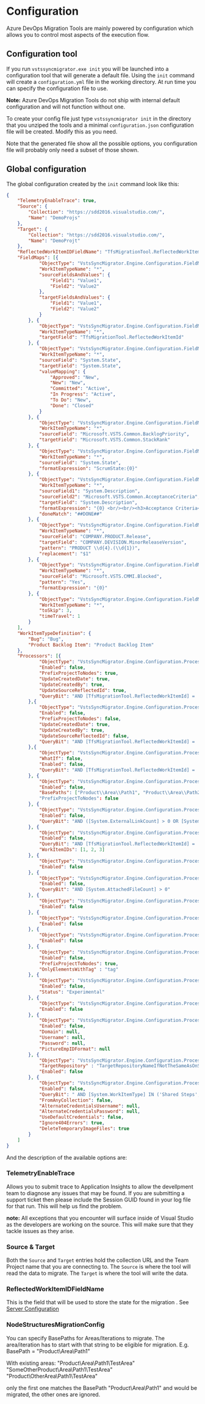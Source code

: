 # Configuration
Azure DevOps Migration Tools are mainly powered by configuration which allows you to control most aspects of the execution flow.

## Configuration tool
If you run `vstssyncmigrator.exe init` you will be launched into a configuration tool that will generate a default file. Using the `init` command will create a `configuration.yml` file in the
working directory. At run time you can specify the configuration file to use.

**Note:** Azure DevOps Migration Tools do not ship with internal default configuration and will not function without one.

To create your config file just type `vstssyncmigrator init` in the directory that you unziped the tools and a minimal `configuration.json` configuration
file will be created. Modify this as you need.

Note that the generated file show all the possible options, you configuration file will probably only need a subset of those shown.

## Global configuration
The global configuration created by the `init` command look like this:

```json
{
	"TelemetryEnableTrace": true,
	"Source": {
		"Collection": "https://sdd2016.visualstudio.com/",
		"Name": "DemoProjs"
	},
	"Target": {
		"Collection": "https://sdd2016.visualstudio.com/",
		"Name": "DemoProjt"
	},
	"ReflectedWorkItemIDFieldName": "TfsMigrationTool.ReflectedWorkItemId",
	"FieldMaps": [{
			"ObjectType": "VstsSyncMigrator.Engine.Configuration.FieldMap.MultiValueConditionalMapConfig",
			"WorkItemTypeName": "*",
			"sourceFieldsAndValues": {
				"Field1": "Value1",
				"Field2": "Value2"
			},
			"targetFieldsAndValues": {
				"Field1": "Value1",
				"Field2": "Value2"
			}
		}, {
			"ObjectType": "VstsSyncMigrator.Engine.Configuration.FieldMap.FieldBlankMapConfig",
			"WorkItemTypeName": "*",
			"targetField": "TfsMigrationTool.ReflectedWorkItemId"
		}, {
			"ObjectType": "VstsSyncMigrator.Engine.Configuration.FieldMap.FieldValueMapConfig",
			"WorkItemTypeName": "*",
			"sourceField": "System.State",
			"targetField": "System.State",
			"valueMapping": {
				"Approved": "New",
				"New": "New",
				"Committed": "Active",
				"In Progress": "Active",
				"To Do": "New",
				"Done": "Closed"
			}
		}, {
			"ObjectType": "VstsSyncMigrator.Engine.Configuration.FieldMap.FieldtoFieldMapConfig",
			"WorkItemTypeName": "*",
			"sourceField": "Microsoft.VSTS.Common.BacklogPriority",
			"targetField": "Microsoft.VSTS.Common.StackRank"
		}, {
			"ObjectType": "VstsSyncMigrator.Engine.Configuration.FieldMap.FieldtoTagMapConfig",
			"WorkItemTypeName": "*",
			"sourceField": "System.State",
			"formatExpression": "ScrumState:{0}"
		}, {
			"ObjectType": "VstsSyncMigrator.Engine.Configuration.FieldMap.FieldMergeMapConfig",
			"WorkItemTypeName": "*",
			"sourceField1": "System.Description",
			"sourceField2": "Microsoft.VSTS.Common.AcceptanceCriteria",
			"targetField": "System.Description",
			"formatExpression": "{0} <br/><br/><h3>Acceptance Criteria</h3>{1}",
			"doneMatch": "##DONE##"
		}, {
			"ObjectType": "VstsSyncMigrator.Engine.Configuration.FieldMap.RegexFieldMapConfig",
			"WorkItemTypeName": "*",
			"sourceField": "COMPANY.PRODUCT.Release",
			"targetField": "COMPANY.DEVISION.MinorReleaseVersion",
			"pattern": "PRODUCT \\d{4}.(\\d{1})",
			"replacement": "$1"
		}, {
			"ObjectType": "VstsSyncMigrator.Engine.Configuration.FieldMap.FieldValuetoTagMapConfig",
			"WorkItemTypeName": "*",
			"sourceField": "Microsoft.VSTS.CMMI.Blocked",
			"pattern": "Yes",
			"formatExpression": "{0}"
		}, {
			"ObjectType": "VstsSyncMigrator.Engine.Configuration.FieldMap.TreeToTagMapConfig",
			"WorkItemTypeName": "*",
			"toSkip": 3,
			"timeTravel": 1
		}
	],
	"WorkItemTypeDefinition": {
		"Bug": "Bug",
		"Product Backlog Item": "Product Backlog Item"
	},
	"Processors": [{
			"ObjectType": "VstsSyncMigrator.Engine.Configuration.Processing.WorkItemMigrationConfig",
			"Enabled": false,
			"PrefixProjectToNodes": true,
			"UpdateCreatedDate": true,
			"UpdateCreatedBy": true,
			"UpdateSourceReflectedId": true,
			"QueryBit": "AND [TfsMigrationTool.ReflectedWorkItemId] = '' AND  [Microsoft.VSTS.Common.ClosedDate] = '' AND [System.WorkItemType] IN ('Shared Steps', 'Shared Parameter', 'Test Case', 'Requirement', 'Task', 'User Story', 'Bug')"
		},{		
			"ObjectType": "VstsSyncMigrator.Engine.Configuration.Processing.WorkItemRevisionReplayMigrationConfig",
			"Enabled": false,
			"PrefixProjectToNodes": false,
			"UpdateCreatedDate": true,
			"UpdateCreatedBy": true,
			"UpdateSourceReflectedId": false,
			"QueryBit": "AND [TfsMigrationTool.ReflectedWorkItemId] = '' AND [System.Tags] Contains 'Xyz'"
	    },{
			"ObjectType": "VstsSyncMigrator.Engine.Configuration.Processing.WorkItemUpdateConfig",
			"WhatIf": false,
			"Enabled": false,
			"QueryBit": "AND [TfsMigrationTool.ReflectedWorkItemId] = '' AND  [Microsoft.VSTS.Common.ClosedDate] = '' AND [System.WorkItemType] IN ('Shared Steps', 'Shared Parameter', 'Test Case', 'Requirement', 'Task', 'User Story', 'Bug')"
		}, {
			"ObjectType": "VstsSyncMigrator.Engine.Configuration.Processing.NodeStructuresMigrationConfig",
			"Enabled": false,
			"BasePaths": ["Product\\Area\\Path1", "Product\\Area\\Path2"]
			"PrefixProjectToNodes": false
		}, {
			"ObjectType": "VstsSyncMigrator.Engine.Configuration.Processing.LinkMigrationConfig",
			"Enabled": false,
			"QueryBit": "AND ([System.ExternalLinkCount] > 0 OR [System.RelatedLinkCount] > 0)"
		}, {
			"ObjectType": "VstsSyncMigrator.Engine.Configuration.Processing.WorkItemPostProcessingConfig",
			"Enabled": false,
			"QueryBit": "AND [TfsMigrationTool.ReflectedWorkItemId] = '' ",
			"WorkItemIDs": [1, 2, 3]
		}, {
			"ObjectType": "VstsSyncMigrator.Engine.Configuration.Processing.WorkItemDeleteConfig",
			"Enabled": false
		}, {
			"ObjectType": "VstsSyncMigrator.Engine.Configuration.Processing.AttachementExportMigrationConfig",
			"Enabled": false,
			"QueryBit": "AND [System.AttachedFileCount] > 0"
		}, {
			"ObjectType": "VstsSyncMigrator.Engine.Configuration.Processing.AttachementImportMigrationConfig",
			"Enabled": false
		}, {
			"ObjectType": "VstsSyncMigrator.Engine.Configuration.Processing.TestVeriablesMigrationConfig",
			"Enabled": false
		}, {
			"ObjectType": "VstsSyncMigrator.Engine.Configuration.Processing.TestConfigurationsMigrationConfig",
			"Enabled": false
		}, {
			"ObjectType": "VstsSyncMigrator.Engine.Configuration.Processing.TestPlansAndSuitsMigrationConfig",
			"Enabled": false,
			"PrefixProjectToNodes": true,
			"OnlyElementsWithTag" : "tag"
		}, {
			"ObjectType": "VstsSyncMigrator.Engine.Configuration.Processing.TestRunsMigrationConfig",
			"Enabled": false,
			"Status": "Experimental"
		}, {
			"ObjectType": "VstsSyncMigrator.Engine.Configuration.Processing.ImportProfilePictureConfig",
			"Enabled": false
		}, {
			"ObjectType": "VstsSyncMigrator.Engine.Configuration.Processing.ExportProfilePictureFromADConfig",
			"Enabled": false,
			"Domain": null,
			"Username": null,
			"Password": null,
			"PictureEmpIDFormat": null
		}, {
			"ObjectType": "VstsSyncMigrator.Engine.Configuration.Processing.FixGitCommitLinksConfig",
			"TargetRepository" : "TargetRepositoryNameIfNotTheSameAsOnSource",
			"Enabled": false
		}, {
			"ObjectType": "VstsSyncMigrator.Engine.Configuration.Processing.HtmlFieldEmbeddedImageMigrationConfig",
			"Enabled": false,
			"QueryBit": " AND [System.WorkItemType] IN ('Shared Steps', 'Shared Parameter', 'Test Case', 'Requirement', 'Task', 'User Story', 'Bug')",
			"FromAnyCollection": false,
			"AlternateCredentialsUsername": null,
			"AlternateCredentialsPassword": null,
			"UseDefaultCredentials": false,
			"Ignore404Errors": true,
			"DeleteTemporaryImageFiles": true
		}
	]
}

```

And the description of the available options are:

### TelemetryEnableTrace
Allows you to submit trace to Application Insights to allow the devellpment team to diagnose any issues that may be found. If you are submitting a support ticket then please include the Session GUID found in your log file for that run. This will help us find the problem.

**note:** All exceptions that you encounter will surface inside of Visual Studio as the developers are working on the source. This will make sure that they tackle issues as they arise.

### Source & Target
Both the `Source` and `Target` entries hold the collection URL and the Team Project name that you are connecting to. The `Source` is where the tool will read the data to migrate. The `Target` is where the tool will write the data.

### ReflectedWorkItemIDFieldName

This is the field that will be used to store the state for the migration . See [Server Configuration](server-configuration.md)  

### NodeStructuresMigrationConfig
You can specify BasePaths for Areas/Iterations to migrate. The area/iteration has to start with that string to be eligible for migration.
E.g. BasePath = "Product\\Area\\Path1"

With existing areas:
"Product\\Area\\Path1\\TestArea"
"SomeOtherProduct\\Area\\Path1\TestArea"
"Product\\OtherArea\\Path1\\TestArea"

only the first one matches the BasePath "Product\\Area\\Path1" and would be migrated, the other ones are ignored.